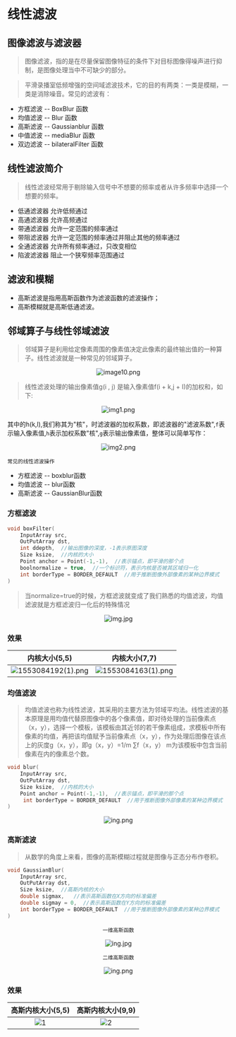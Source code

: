 # 线性滤波

## 图像滤波与滤波器

> 图像滤波，指的是在尽量保留图像特征的条件下对目标图像得噪声进行抑制，是图像处理当中不可缺少的部分。

> 平滑录播室低频增强的空间域滤波技术，它的目的有两类：一类是模糊，一类是消除噪音。常见的滤波有：

+ 方框滤波 -- BoxBlur 函数
+ 均值滤波 -- Blur 函数
+ 高斯滤波 -- Gaussianblur 函数
+ 中值滤波 -- mediaBlur 函数
+ 双边滤波 -- bilateralFilter 函数

## 线性滤波简介

> 线性滤波经常用于剔除输入信号中不想要的频率或者从许多频率中选择一个想要的频率。

+ 低通滤波器 允许低频通过
+ 高通滤波器 允许高频通过
+ 带通滤波器 允许一定范围的频率通过
+ 带阻滤波器 允许一定范围的频率通过并阻止其他的频率通过
+ 全通滤波器 允许所有频率通过，只改变相位
+ 陷波滤波器 阻止一个狭窄频率范围通过

## 滤波和模糊

+ 高斯滤波是指用高斯函数作为滤波函数的滤波操作；
+ 高斯模糊就是高斯低通滤波。

## 邻域算子与线性邻域滤波

> 邻域算子是利用给定像素周围的像素值决定此像素的最终输出值的一种算子。线性滤波就是一种常见的邻域算子。

<div align="center"> 

![image10.png](https://upload-images.jianshu.io/upload_images/9140378-1bff7d3bbdb36bc6.png?imageMogr2/auto-orient/strip%7CimageView2/2/w/440)

</div>

> 线性滤波处理的输出像素值g(i , j) 是输入像素值f(i + k,j + I)的加权和，如下:

<div align="center"> 

![img1.png](https://upload-images.jianshu.io/upload_images/9140378-d062a0dfeccc4081.png?imageMogr2/auto-orient/strip%7CimageView2/2/w/1240)

</div>

其中的h(k,l),我们称其为"核"，时滤波器的加权系数，即滤波器的"滤波系数",`f`表示输入像素值,`h`表示加权系数"核",`g`表示输出像素值，整体可以简单写作：

<div align="center"> 

![img2.png](https://upload-images.jianshu.io/upload_images/9140378-0fe7df93a806b3fa.png?imageMogr2/auto-orient/strip%7CimageView2/2/w/1240)
</div>

`常见的线性滤波操作`

+ 方框滤波 -- boxblur函数
+ 均值滤波 -- blur函数
+ 高斯滤波 -- GaussianBlur函数

### 方框滤波

```c
void boxFilter(
    InputArray src,
    OutPutArray dst,
    int ddepth,  //输出图像的深度，-1表示原图深度
    Size ksize,  //内核的大小
    Point anchor = Point(-1,-1),  //表示锚点，即平滑的那个点
    boolnormalize = true,  //一个标识符，表示内核是否被其区域归一化
    int borderType = BORDER_DEFAULT  //用于推断图像外部像素的某种边界模式
)
```

> 当normalize=true的时候，方框滤波就变成了我们熟悉的均值滤波，均值滤波就是方框滤波归一化后的特殊情况

<div align="center">

![img.jpg](https://upload-images.jianshu.io/upload_images/9140378-84827e28522b5e0a.jpg?imageMogr2/auto-orient/strip%7CimageView2/2/w/640)  </div>

### 效果

|内核大小(5,5)|内核大小(7,7)|
|:--:|:--:|
|![1553084192(1).png](https://upload-images.jianshu.io/upload_images/9140378-5a8187d7b1f5d9d6.png?imageMogr2/auto-orient/strip%7CimageView2/2/w/640)|![1553084163(1).png](https://upload-images.jianshu.io/upload_images/9140378-7bd7b60d3c847838.png?imageMogr2/auto-orient/strip%7CimageView2/2/w/640)|

### 均值滤波

> 均值滤波也称为线性滤波，其采用的主要方法为邻域平均法。线性滤波的基本原理是用均值代替原图像中的各个像素值，即对待处理的当前像素点（x，y），选择一个模板，该模板由其近邻的若干像素组成，求模板中所有像素的均值，再把该均值赋予当前像素点（x，y），作为处理后图像在该点上的灰度g（x，y），即g（x，y）=1/m ∑f（x，y） m为该模板中包含当前像素在内的像素总个数。

```c
void blur(
    InputArray src,
    OutPutArray dst,
    Size ksize,  //内核的大小
    Point anchor = Point(-1,-1),  //表示锚点，即平滑的那个点
     int borderType = BORDER_DEFAULT  //用于推断图像外部像素的某种边界模式
)
```

<div align="center">

![ing.png](https://upload-images.jianshu.io/upload_images/9140378-b0416c0f57a3430b.png?imageMogr2/auto-orient/strip%7CimageView2/2/w/1240)  </div>

### 高斯滤波

> 从数学的角度上来看，图像的高斯模糊过程就是图像与正态分布作卷积。

```c
void GaussianBlur(
    InputArray src,
    OutPutArray dst,
    Size ksize,  //高斯内核的大小
    double sigmax,   //表示高斯函数在X方向的标准偏差
    double sigmay = 0,  //表示高斯函数在Y方向的标准偏差
    int borderType = BORDER_DEFAULT  //用于推断图像外部像素的某种边界模式
)
```

<div align="center">

`一维高斯函数`

![ing.jpg](https://upload-images.jianshu.io/upload_images/9140378-d0a82c9f86c217ca.jpg?imageMogr2/auto-orient/strip%7CimageView2/2/w/1240)

`二维高斯函数`

![ing.png](https://upload-images.jianshu.io/upload_images/9140378-f1ecc0c396db90d1.png?imageMogr2/auto-orient/strip%7CimageView2/2/w/1240)  </div>

### 效果

|高斯内核大小(5,5)|高斯内核大小(9,9)|
|:--:|:--:|
|![1](https://upload-images.jianshu.io/upload_images/9140378-e51d2954b714114d.png?imageMogr2/auto-orient/strip%7CimageView2/2/w/640)|![2](https://upload-images.jianshu.io/upload_images/9140378-e51d2954b714114d.png?imageMogr2/auto-orient/strip%7CimageView2/2/w/640)|